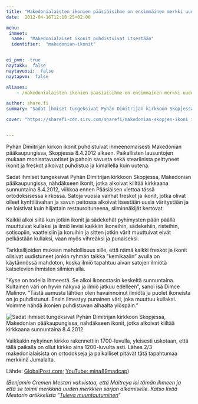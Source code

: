 ```yaml
---
title: "Makedonialaisten ikonien pääsiäisihme on ensimmäinen merkki uudesta sarjasta ihmeitä"
date:  2012-04-16T12:18:25+02:00

menu:
 ihmeet:
  name:  "Makedonialaiset ikonit puhdistuivat itsestään"
  identifier:  "makedonian-ikonit"


ei_pvm:  true
naytakk:  false
naytavuosi:  false
naytapvm:  false

aliases:
    - /makedonialaisten-ikonien-paasiaisihme-on-ensimmainen-merkki-uudesta-sarjasta-ihmeita/

author: share.fi
summary: "Sadat ihmiset tungeksivat Pyhän Dimitrijan kirkkoon Skopjessa, Makedonian pääkaupungissa, nähdäkseen ikonit, jotka alkoivat kiiltää kirkkaana sunnuntaina 8.4.2012, viikkoa ennen Pääsiäisen viettoa tässä ortodoksisessa kirkossa."

cover: "https://sharefi-cdn.sirv.com/sharefi/makedonian-skopjen-ikoni_ihme-2012.jpg?cx=470&cy=520&cw=200&ch=300"


---
```

<p class="alustus">Pyhän Dimitrijan kirkon ikonit puhdistuivat ihmeenomaisesti Makedonian pääkaupungissa, Skopjessa 8.4.2012 alkaen. Paikallisten lausuntojen mukaan monisatavuotiset ja pahoin savusta sekä steariinista peittyneet ikonit ja freskot alkoivat puhdistua ja kimallella kuin uutena.</p>

<p>Sadat ihmiset tungeksivat Pyhän Dimitrijan kirkkoon Skopjessa, Makedonian pääkaupungissa, nähdäkseen ikonit, jotka alkoivat kiiltää kirkkaana sunnuntaina 8.4.2012, viikkoa ennen Pääsiäisen viettoa tässä ortodoksisessa kirkossa. Satoja vuosia vanhat freskot ja ikonit, jotka olivat olleet kynttilävahan ja savun peitossa alkoivat itsestään uusia väritystään ja ne loistivat kuin hiljattain restauroituneena, silminnäkijät kertovat.</p>

<p>Kaikki alkoi siitä kun jotkin ikonit ja sädekehät pyhimysten pään päällä muuttuivat kullaksi ja ilmiö levisi kaikkiin ikoneihin, sädekehiin, risteihin, sotisopiin, vaatteisiin ja koruihin ja sitten jotkin värit muuttuivat eivät pelkästään kullaksi, vaan myös vihreäksi ja punaiseksi.</p>
<p>Tarkkailijoiden mukaan mahdollisuus sille, että nämä kaikki freskot ja ikonit olisivat uudistuneet jonkin ryhmän taikka ”kemikaalin” avulla on käytännössä mahdoton, koska ilmiö tapahtuu aivan satojen ilmiötä katselevien ihmisten silmien alla.</p>
<p>”Kyse on todella ihmeestä. Se alkoi ikonostasin keskeltä sunnuntaina. Kultainen väri on hyvin näkyvä ja ilmiö jatkuu edelleen”, sanoi isä Dimce Malinov. ”Tästä aamusta lähtien olen havainnoinut ilmiötä ja puolet ikoneista on jo puhdistunut. Ensin ilmestyy punainen väri, joka muuttuu kullaksi. Voimme nähdä ikonien puhdistuvan alhaalta ylöspäin.”</p>
<p><img src="https://sharefi-cdn.sirv.com/sharefi/makedonian-skopjen-ikoni_ihme-2012.jpg" alt="Sadat ihmiset tungeksivat Pyhän Dimitrijan kirkkoon Skopjessa, Makedonian pääkaupungissa, nähdäkseen ikonit, jotka alkoivat kiiltää kirkkaana sunnuntaina 8.4.2012" /></p>
<p>Vaikkakin nykyinen kirkko rakennettiin 1700-luvulla, yleisesti uskotaan, että tällä paikalla on ollut kirkko aina 1200-luvulta asti. Lähes 2/3 makedonialaisista on ortodokseja ja paikalliset pitävät tätä tapahtumaa merkkinä Jumalalta.</p>
<p>Lähde: <a href="http://www.globalpost.com/dispatch/news/regions/europe/120409/macedonia-church-says-miracle-occurring-shining-frescoes" target="_blank" class="external" rel="nofollow">GlobalPost.com</a>; <a title="Alkuperäinen YouTube-video josta kuva on otettu, Skopjen ikoni-ihme 8.4.2012" href="https://www.youtube.com/watch?gl=US&amp;v=CQ6UwH8mL0w" target="_blank" class="external" rel="nofollow">YouTube: mina89madcap</a>)</p>
<p><em>(Benjamin Cremen Mestari vahvistaa, että Maitreya loi tämän ihmeen ja että se toimii merkkinä uuden merkkien sarjan alkamiselle. Katso lisää Mestarin artikkelista ”<a title="Mestarin sanoin 3/2012: Tuleva muuntautuminen" href="/mestarin-sanoin-32012-tuleva-muuntautuminen" target="_blank">Tuleva muuntautuminen</a></em>”</p>